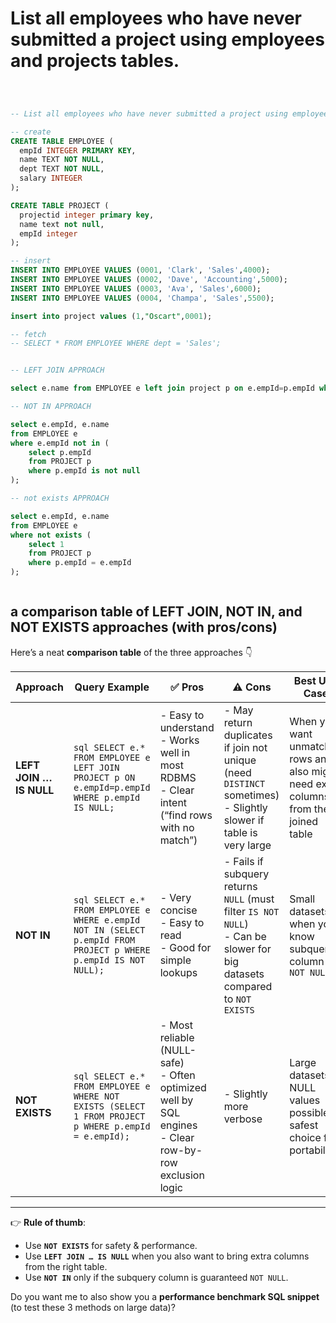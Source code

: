 #  List all employees who have never submitted a project using employees and projects tables.



```sql



-- List all employees who have never submitted a project using employees and projects tables.

-- create
CREATE TABLE EMPLOYEE (
  empId INTEGER PRIMARY KEY,
  name TEXT NOT NULL,
  dept TEXT NOT NULL,
  salary INTEGER
);

CREATE TABLE PROJECT (
  projectid integer primary key,
  name text not null,
  empId integer
);

-- insert
INSERT INTO EMPLOYEE VALUES (0001, 'Clark', 'Sales',4000);
INSERT INTO EMPLOYEE VALUES (0002, 'Dave', 'Accounting',5000);
INSERT INTO EMPLOYEE VALUES (0003, 'Ava', 'Sales',6000);
INSERT INTO EMPLOYEE VALUES (0004, 'Champa', 'Sales',5500);

insert into project values (1,"Oscart",0001);

-- fetch 
-- SELECT * FROM EMPLOYEE WHERE dept = 'Sales';


-- LEFT JOIN APPROACH

select e.name from EMPLOYEE e left join project p on e.empId=p.empId where p.empId is null;

-- NOT IN APPROACH

select e.empId, e.name
from EMPLOYEE e
where e.empId not in (
    select p.empId 
    from PROJECT p 
    where p.empId is not null
);

-- not exists APPROACH

select e.empId, e.name
from EMPLOYEE e
where not exists (
    select 1 
    from PROJECT p 
    where p.empId = e.empId
);



```


## a comparison table of LEFT JOIN, NOT IN, and NOT EXISTS approaches (with pros/cons)

Here’s a neat **comparison table** of the three approaches 👇

| Approach                | Query Example                                                                                                     | ✅ Pros                                                                                                     | ⚠️ Cons                                                                                                                     | Best Use Case                                                                        |
| ----------------------- | ----------------------------------------------------------------------------------------------------------------- | ---------------------------------------------------------------------------------------------------------- | --------------------------------------------------------------------------------------------------------------------------- | ------------------------------------------------------------------------------------ |
| **LEFT JOIN … IS NULL** | `sql SELECT e.* FROM EMPLOYEE e LEFT JOIN PROJECT p ON e.empId=p.empId WHERE p.empId IS NULL; `                   | - Easy to understand<br>- Works well in most RDBMS<br>- Clear intent (“find rows with no match”)           | - May return duplicates if join not unique (need `DISTINCT` sometimes)<br>- Slightly slower if table is very large          | When you want unmatched rows and also might need extra columns from the joined table |
| **NOT IN**              | `sql SELECT e.* FROM EMPLOYEE e WHERE e.empId NOT IN (SELECT p.empId FROM PROJECT p WHERE p.empId IS NOT NULL); ` | - Very concise<br>- Easy to read<br>- Good for simple lookups                                              | - Fails if subquery returns `NULL` (must filter `IS NOT NULL`)<br>- Can be slower for big datasets compared to `NOT EXISTS` | Small datasets, when you know subquery column is `NOT NULL`                          |
| **NOT EXISTS**          | `sql SELECT e.* FROM EMPLOYEE e WHERE NOT EXISTS (SELECT 1 FROM PROJECT p WHERE p.empId = e.empId); `             | - Most reliable (NULL-safe)<br>- Often optimized well by SQL engines<br>- Clear row-by-row exclusion logic | - Slightly more verbose                                                                                                     | Large datasets, NULL values possible, safest choice for portability                  |

---

👉 **Rule of thumb**:

* Use **`NOT EXISTS`** for safety & performance.
* Use **`LEFT JOIN … IS NULL`** when you also want to bring extra columns from the right table.
* Use **`NOT IN`** only if the subquery column is guaranteed `NOT NULL`.

Do you want me to also show you a **performance benchmark SQL snippet** (to test these 3 methods on large data)?

